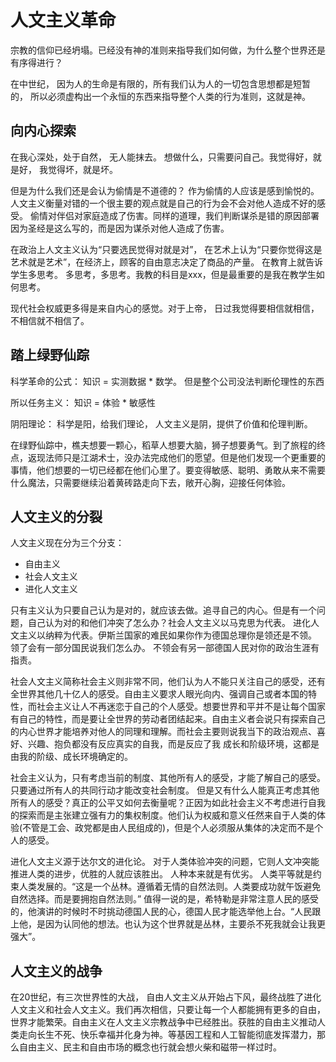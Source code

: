 # 人文主义革命
宗教的信仰已经坍塌。已经没有神的准则来指导我们如何做，为什么整个世界还是有序得进行？

在中世纪， 因为人的生命是有限的，所有我们认为人的一切包含思想都是短暂的， 所以必须虚构出一个永恒的东西来指导整个人类的行为准则，这就是神。

## 向内心探索
在我心深处，处于自然， 无人能抹去。 想做什么，只需要问自己。我觉得好，就是好， 我觉得坏，就是坏。

但是为什么我们还是会认为偷情是不道德的？ 作为偷情的人应该是感到愉悦的。人文主义衡量对错的一个很主要的观点就是自己的行为会不会对他人造成不好的感受。 偷情对伴侣对家庭造成了伤害。同样的道理，我们判断谋杀是错的原因部署因为圣经是这么写的，而是因为谋杀对他人造成了伤害。

在政治上人文主义认为“只要选民觉得对就是对”， 在艺术上认为“只要你觉得这是艺术就是艺术”，在经济上，顾客的自由意志决定了商品的产量。 在教育上就告诉学生多思考。 多思考，多思考。我教的科目是xxx，但是最重要的是我在教学生如何思考。

现代社会权威更多得是来自内心的感觉。对于上帝， 日过我觉得要相信就相信， 不相信就不相信了。

## 踏上绿野仙踪

科学革命的公式： 知识 = 实测数据 * 数学。 但是整个公司没法判断伦理性的东西

所以任务主义： 知识 = 体验 * 敏感性

阴阳理论： 科学是阳，给我们理论， 人文主义是阴，提供了价值和伦理判断。

在绿野仙踪中，樵夫想要一颗心，稻草人想要大脑，狮子想要勇气。到了旅程的终点，返现法师只是江湖术士，没办法完成他们的愿望。但是他们发现一个更重要的事情，他们想要的一切已经都在他们心里了。要变得敏感、聪明、勇敢从来不需要什么魔法，只需要继续沿着黄砖路走向下去，敞开心胸，迎接任何体验。

## 人文主义的分裂

人文主义现在分为三个分支：

- 自由主义
- 社会人文主义
- 进化人文主义

只有主义认为只要自己认为是对的，就应该去做。追寻自己的内心。但是有一个问题，自己认为对的和他们冲突了怎么办？社会人文主义以马克思为代表。 进化人文主义以纳粹为代表。伊斯兰国家的难民如果你作为德国总理你是领还是不领。 领了会有一部分国民说我们怎么办。 不领会有另一部德国人民对你的政治生涯有指责。

社会人文主义简称社会主义则非常不同，他们认为人不能只关注自己的感受，还有全世界其他几十亿人的感受。自由主义要求人眼光向内、强调自己或者本国的特性，而社会主义让人不再迷恋于自己的个人感受。想要世界和平并不是让每个国家有自己的特性，而是要让全世界的劳动者团结起来。自由主义者会说只有探索自己的内心世界才能培养对他人的同理和理解。而社会主要则说我当下的政治观点、喜好、兴趣、抱负都没有反应真实的自我，而是反应了我 成长和阶级环境，这都是由我的阶级、成长环境确定的。

社会主义认为，只有考虑当前的制度、其他所有人的感受，才能了解自己的感受。只要通过所有人的共同行动才能改变社会制度。 但是又有什么人能真正考虑其他所有人的感受？真正的公平又如何去衡量呢？正因为如此社会主义不考虑进行自我的探索而是主张建立强有力的集权制度。他们认为权威和意义任然来自于人类的体验(不管是工会、政党都是由人民组成的)，但是个人必须服从集体的决定而不是个人的感受。

进化人文主义源于达尔文的进化论。 对于人类体验冲突的问题，它则人文冲突能推进人类的进步，优胜的人就应该胜出。 人种本来就是有优劣。 人类平等就是约束人类发展的。“这是一个丛林。遵循着无情的自然法则。人类要成功就午饭避免自然选择。而是要拥抱自然法则。” 值得一说的是，希特勒是非常注意人民的感受的，他演讲的时候时不时挑动德国人民的心，德国人民才能选举他上台。“人民跟上他，是因为认同他的想法。也认为这个世界就是丛林，主要杀不死我就会让我更强大”。

## 人文主义的战争
在20世纪，有三次世界性的大战， 自由人文主义从开始占下风，最终战胜了进化人文主义和社会人文主义。我们再次相信，只要让每一个人都能拥有更多的自由，世界才能繁荣。自由主义在人文主义宗教战争中已经胜出。获胜的自由主义推动人类走向长生不死、快乐幸福并化身为神。等基因工程和人工智能彻底发挥潜力，那么自由主义、民主和自由市场的概念也行就会想火柴和磁带一样过时。

